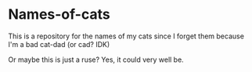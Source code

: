 # Names-of-cats
This is a repository for the names of my cats since I forget them because I'm a bad cat-dad (or cad? IDK)

Or maybe this is just a ruse? 
Yes, it could very well be. 